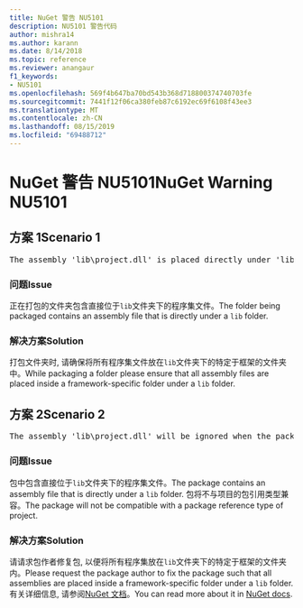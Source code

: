 ```yaml
---
title: NuGet 警告 NU5101
description: NU5101 警告代码
author: mishra14
ms.author: karann
ms.date: 8/14/2018
ms.topic: reference
ms.reviewer: anangaur
f1_keywords:
- NU5101
ms.openlocfilehash: 569f4b647ba70bd543b368d718800374740703fe
ms.sourcegitcommit: 7441f12f06ca380feb87c6192ec69f6108f43ee3
ms.translationtype: MT
ms.contentlocale: zh-CN
ms.lasthandoff: 08/15/2019
ms.locfileid: "69488712"
---
```

# <a name="nuget-warning-nu5101"></a><span data-ttu-id="8e7ae-103">NuGet 警告 NU5101</span><span class="sxs-lookup"><span data-stu-id="8e7ae-103">NuGet Warning NU5101</span></span>

## <a name="scenario-1"></a><span data-ttu-id="8e7ae-104">方案 1</span><span class="sxs-lookup"><span data-stu-id="8e7ae-104">Scenario 1</span></span>
<pre>The assembly 'lib\project.dll' is placed directly under 'lib' folder. It is recommended that assemblies be placed inside a framework-specific folder. Move it into a framework-specific folder.</pre>

### <a name="issue"></a><span data-ttu-id="8e7ae-105">问题</span><span class="sxs-lookup"><span data-stu-id="8e7ae-105">Issue</span></span>

<span data-ttu-id="8e7ae-106">正在打包的文件夹包含直接位于`lib`文件夹下的程序集文件。</span><span class="sxs-lookup"><span data-stu-id="8e7ae-106">The folder being packaged contains an assembly file that is directly under a `lib` folder.</span></span>


### <a name="solution"></a><span data-ttu-id="8e7ae-107">解决方案</span><span class="sxs-lookup"><span data-stu-id="8e7ae-107">Solution</span></span>

<span data-ttu-id="8e7ae-108">打包文件夹时, 请确保将所有程序集文件放在`lib`文件夹下的特定于框架的文件夹中。</span><span class="sxs-lookup"><span data-stu-id="8e7ae-108">While packaging a folder please ensure that all assembly files are placed inside a framework-specific folder under a `lib` folder.</span></span>


## <a name="scenario-2"></a><span data-ttu-id="8e7ae-109">方案 2</span><span class="sxs-lookup"><span data-stu-id="8e7ae-109">Scenario 2</span></span>
<pre>The assembly 'lib\project.dll' will be ignored when the package is installed after the migration.</pre>

### <a name="issue"></a><span data-ttu-id="8e7ae-110">问题</span><span class="sxs-lookup"><span data-stu-id="8e7ae-110">Issue</span></span>

<span data-ttu-id="8e7ae-111">包中包含直接位于`lib`文件夹下的程序集文件。</span><span class="sxs-lookup"><span data-stu-id="8e7ae-111">The package contains an assembly file that is directly under a `lib` folder.</span></span> <span data-ttu-id="8e7ae-112">包将不与项目的包引用类型兼容。</span><span class="sxs-lookup"><span data-stu-id="8e7ae-112">The package will not be compatible with a package reference type of project.</span></span>


### <a name="solution"></a><span data-ttu-id="8e7ae-113">解决方案</span><span class="sxs-lookup"><span data-stu-id="8e7ae-113">Solution</span></span>

<span data-ttu-id="8e7ae-114">请请求包作者修复包, 以便将所有程序集放在`lib`文件夹下的特定于框架的文件夹内。</span><span class="sxs-lookup"><span data-stu-id="8e7ae-114">Please request the package author to fix the package such that all assemblies are placed inside a framework-specific folder under a `lib` folder.</span></span> <span data-ttu-id="8e7ae-115">有关详细信息, 请参阅[NuGet 文档](https://docs.microsoft.com/en-us/nuget/consume-packages/migrate-packages-config-to-package-reference)。</span><span class="sxs-lookup"><span data-stu-id="8e7ae-115">You can read more about it in [NuGet docs](https://docs.microsoft.com/en-us/nuget/consume-packages/migrate-packages-config-to-package-reference).</span></span>


